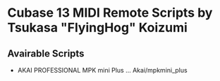 # Cubase 13 MIDI Remote Scripts by Tsukasa "FlyingHog" Koizumi
## Avairable Scripts
- AKAI PROFESSIONAL  MPK mini Plus ... Akai/mpkmini_plus
